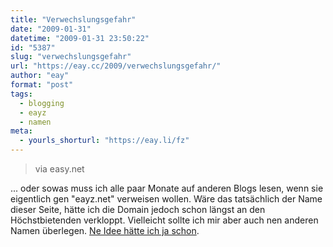 ```yaml
---
title: "Verwechslungsgefahr"
date: "2009-01-31"
datetime: "2009-01-31 23:50:22"
id: "5387"
slug: "verwechslungsgefahr"
url: "https://eay.cc/2009/verwechslungsgefahr/"
author: "eay"
format: "post"
tags:
  - blogging
  - eayz
  - namen
meta:
  - yourls_shorturl: "https://eay.li/fz"
---
```


> via easy.net

... oder sowas muss ich alle paar Monate auf anderen Blogs lesen, wenn sie eigentlich gen "eayz.net" verweisen wollen. Wäre das tatsächlich der Name dieser Seite, hätte ich die Domain jedoch schon längst an den Höchstbietenden verkloppt. Vielleicht sollte ich mir aber auch nen anderen Namen überlegen. [Ne Idee hätte ich ja schon](http://twitter.com/Eay/status/1165443135).
